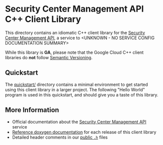 # Security Center Management API C++ Client Library

This directory contains an idiomatic C++ client library for the
[Security Center Management API][cloud-service-docs], a service to \<UNKNOWN -
NO SERVICE CONFIG DOCUMENTATION SUMMARY>

While this library is **GA**, please note that the Google Cloud C++ client
libraries do **not** follow [Semantic Versioning](https://semver.org/).

## Quickstart

The [quickstart/](quickstart/README.md) directory contains a minimal environment
to get started using this client library in a larger project. The following
"Hello World" program is used in this quickstart, and should give you a taste of
this library.

<!-- inject-quickstart-start -->

<!-- inject-quickstart-end -->

## More Information

- Official documentation about the
  [Security Center Management API][cloud-service-docs] service
- [Reference doxygen documentation][doxygen-link] for each release of this
  client library
- Detailed header comments in our [public `.h`][source-link] files

[cloud-service-docs]: https://cloud.google.com/securitycentermanagement
[doxygen-link]: https://cloud.google.com/cpp/docs/reference/securitycentermanagement/latest/
[source-link]: https://github.com/googleapis/google-cloud-cpp/tree/main/google/cloud/securitycentermanagement
